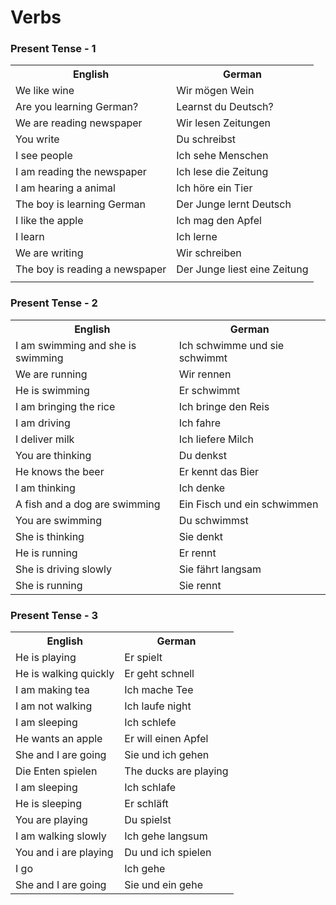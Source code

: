 # Verbs

### Present Tense - 1

<table>
    <tr>
        <th>English</th>
        <th>German</th>
    </tr>
    <tr>
        <td>We like wine</td>
        <td>Wir mögen Wein</td>
    </tr>
    <tr>
        <td>Are you learning German?</td>
        <td>Learnst du Deutsch?</td>
    </tr>
    <tr>
        <td>We are reading newspaper</td>
        <td>Wir lesen Zeitungen</td>
    </tr>
    <tr>
        <td>You write</td>
        <td>Du schreibst</td>
    </tr>
    <tr>
        <td>I see people</td>
        <td>Ich sehe Menschen</td>
    </tr>
    <tr>
        <td>I am reading the newspaper</td>
        <td>Ich lese die Zeitung</td>
    </tr>
    <tr>
        <td>I am hearing a animal</td>
        <td>Ich höre ein Tier</td>
    </tr>
    <tr>
        <td>The boy is learning German</td>
        <td>Der Junge lernt Deutsch</td>
    </tr>
    <tr>
        <td>I like the apple</td>
        <td>Ich mag den Apfel</td>
    </tr>
    <tr>
        <td>I learn</td>
        <td>Ich lerne</td>
    </tr>
    <tr>
        <td>We are writing</td>
        <td>Wir schreiben</td>
    </tr>
    <tr>
        <td>The boy is reading a newspaper</td>
        <td>Der Junge liest eine Zeitung</td>
    </tr>
    <tr>
        <td></td>
        <td></td>
    </tr>
</table>

### Present Tense - 2

<table>
    <tr>
        <th>English</th>
        <th>German</th>
    </tr>
    <tr>
        <td>I am swimming and she is swimming</td>
        <td>Ich schwimme und sie schwimmt</td>
    </tr>
    <tr>
        <td>We are running</td>
        <td>Wir rennen</td>
    </tr>
    <tr>
        <td>He is swimming</td>
        <td>Er schwimmt</td>
    </tr>
    <tr>
        <td>I am bringing the rice</td>
        <td>Ich bringe den Reis</td>
    </tr>
    <tr>
        <td>I am driving</td>
        <td>Ich fahre</td>
    </tr>
    <tr>
        <td>I deliver milk</td>
        <td>Ich liefere Milch</td>
    </tr>
    <tr>
        <td>You are thinking</td>
        <td>Du denkst</td>
    </tr>
    <tr>
        <td>He knows the beer</td>
        <td>Er kennt das Bier</td>
    </tr>
    <tr>
        <td>I am thinking</td>
        <td>Ich denke</td>
    </tr>
    <tr>
        <td>A fish and a dog are swimming</td>
        <td>Ein Fisch und ein schwimmen</td>
    </tr>
    <tr>
        <td>You are swimming</td>
        <td>Du schwimmst</td>
    </tr>
    <tr>
        <td>She is thinking</td>
        <td>Sie denkt</td>
    </tr>
    <tr>
        <td>He is running</td>
        <td>Er rennt</td>
    </tr>
    <tr>
        <td>She is driving slowly</td>
        <td>Sie fährt langsam</td>
    </tr>
    <tr>
        <td>She is running</td>
        <td>Sie rennt</td>
    </tr>
</table>

### Present Tense - 3

<table>
    <tr>
        <th>English</th>
        <th>German</th>
    </tr>
    <tr>
        <td>He is playing</td>
        <td>Er spielt</td>
    </tr>
    <tr>
        <td>He is walking quickly</td>
        <td>Er geht schnell</td>
    </tr>
    <tr>
        <td>I am making tea</td>
        <td>Ich mache Tee</td>
    </tr>
    <tr>
        <td>I am not walking</td>
        <td>Ich laufe night</td>
    </tr>
    <tr>
        <td>I am sleeping</td>
        <td>Ich schlefe</td>
    </tr>
    <tr>
        <td>He wants an apple</td>
        <td>Er will einen Apfel</td>
    </tr>
    <tr>
        <td>She and I are going</td>
        <td>Sie und ich gehen</td>
    </tr>
    <tr>
        <td>Die Enten spielen</td>
        <td>The ducks are playing</td>
    </tr>
    <tr>
        <td>I am sleeping</td>
        <td>Ich schlafe</td>
    </tr>
    <tr>
        <td>He is sleeping</td>
        <td>Er  schläft</td>
    </tr>
    <tr>
        <td>You are playing</td>
        <td>Du spielst</td>
    </tr>
    <tr>
        <td>I am walking slowly</td>
        <td>Ich gehe langsum</td>
    </tr>
    <tr>
        <td>You and i are playing</td>
        <td>Du und ich spielen</td>
    </tr>
    <tr>
        <td>I go</td>
        <td>Ich gehe</td>
    </tr>
    <tr>
        <td>She and I are going</td>
        <td>Sie und ein gehe</td>
    </tr>
</table>

